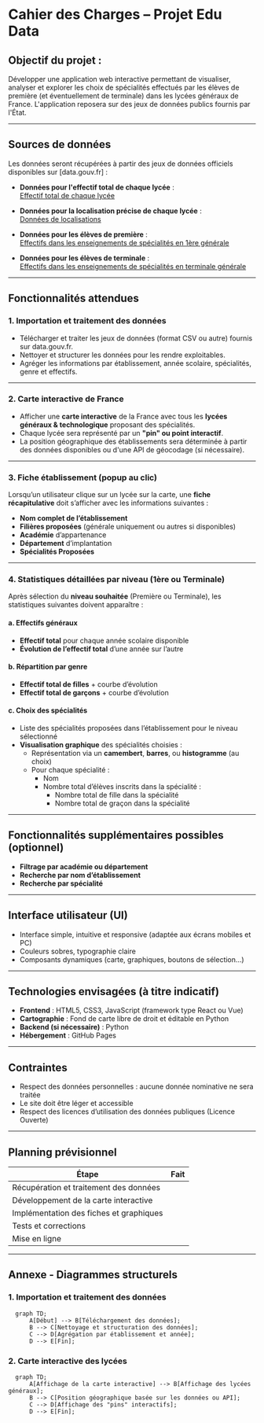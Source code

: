 # Cahier des Charges – Projet **Edu Data**

## Objectif du projet :

Développer une application web interactive permettant de visualiser, analyser et explorer les choix de spécialités effectués par les élèves de première (et éventuellement de terminale) dans les lycées généraux de France. L'application reposera sur des jeux de données publics fournis par l'État.

---

## Sources de données

Les données seront récupérées à partir des jeux de données officiels disponibles sur [data.gouv.fr] :

- **Données pour l'effectif total de chaque lycée** : <br>
  [Effectif total de chaque lycée](https://www.data.gouv.fr/fr/datasets/effectifs-dans-les-enseignements-de-specialites-en-1ere-generale-par-specialites-et-selon-les-principales-triplettes/)

- **Données pour la localisation précise de chaque lycée** : <br>
  [Données de localisations](https://www.data.gouv.fr/fr/datasets/effectifs-dans-les-enseignements-de-specialites-en-1ere-generale-par-specialites-et-selon-les-principales-triplettes/)

- **Données pour les élèves de première** :  
  [Effectifs dans les enseignements de spécialités en 1ère générale](https://www.data.gouv.fr/fr/datasets/effectifs-dans-les-enseignements-de-specialites-en-1ere-generale-par-specialites-et-selon-les-principales-triplettes/)

- **Données pour les élèves de terminale** :  
  [Effectifs dans les enseignements de spécialités en terminale générale](https://www.data.gouv.fr/fr/datasets/effectifs-dans-les-enseignements-de-specialites-en-terminale-generale-par-specialites-et-selon-les-principales-doublettes/)

---

## Fonctionnalités attendues

### 1. Importation et traitement des données

- Télécharger et traiter les jeux de données (format CSV ou autre) fournis sur data.gouv.fr.
- Nettoyer et structurer les données pour les rendre exploitables.
- Agréger les informations par établissement, année scolaire, spécialités, genre et effectifs.

---

### 2. Carte interactive de France

- Afficher une **carte interactive** de la France avec tous les **lycées généraux & technologique** proposant des spécialités.
- Chaque lycée sera représenté par un **"pin" ou point interactif**.
- La position géographique des établissements sera déterminée à partir des données disponibles ou d'une API de géocodage (si nécessaire).

---

### 3. Fiche établissement (popup au clic)

Lorsqu’un utilisateur clique sur un lycée sur la carte, une **fiche récapitulative** doit s’afficher avec les informations suivantes :

- **Nom complet de l’établissement**
- **Filières proposées** (générale uniquement ou autres si disponibles)
- **Académie** d’appartenance
- **Département** d’implantation
- **Spécialités Proposées** 
---

### 4. Statistiques détaillées par niveau (1ère ou Terminale)

Après sélection du **niveau souhaitée** (Première ou Terminale), les statistiques suivantes doivent apparaître :

#### a. Effectifs généraux

- **Effectif total** pour chaque année scolaire disponible
- **Évolution de l’effectif total** d’une année sur l’autre

#### b. Répartition par genre

- **Effectif total de filles** + courbe d’évolution
- **Effectif total de garçons** + courbe d’évolution

#### c. Choix des spécialités

- Liste des spécialités proposées dans l’établissement pour le niveau sélectionné
- **Visualisation graphique** des spécialités choisies :
  - Représentation via un **camembert**, **barres**, ou **histogramme** (au choix)
  - Pour chaque spécialité :
    - Nom
    - Nombre total d’élèves inscrits dans la spécialité :
      - Nombre total de fille dans la spécialité
      - Nombre total de graçon dans la spécialité
---

## Fonctionnalités supplémentaires possibles (optionnel)

- **Filtrage par académie ou département**
- **Recherche par nom d’établissement**
- **Recherche par spécialité**

---

## Interface utilisateur (UI)

- Interface simple, intuitive et responsive (adaptée aux écrans mobiles et PC)
- Couleurs sobres, typographie claire
- Composants dynamiques (carte, graphiques, boutons de sélection…)

---

## Technologies envisagées (à titre indicatif)

- **Frontend** : HTML5, CSS3, JavaScript (framework type React ou Vue)
- **Cartographie** : Fond de carte libre de droit et éditable en Python
- **Backend (si nécessaire)** : Python
- **Hébergement** : GitHub Pages

---

## Contraintes

- Respect des données personnelles : aucune donnée nominative ne sera traitée
- Le site doit être léger et accessible
- Respect des licences d’utilisation des données publiques (Licence Ouverte)

---

## Planning prévisionnel

| Étape                             | Fait |
|----------------------------------|-|
| Récupération et traitement des données | |
| Développement de la carte interactive | |
| Implémentation des fiches et graphiques |  |
| Tests et corrections              |  |
| Mise en ligne                    |  |

---
## Annexe - Diagrammes structurels

### 1. Importation et traitement des données

```mermaid
  graph TD;
      A[Début] --> B[Téléchargement des données];
      B --> C[Nettoyage et structuration des données];
      C --> D[Agrégation par établissement et année];
      D --> E[Fin];
```

### 2. Carte interactive des lycées
```mermaid
  graph TD;
      A[Affichage de la carte interactive] --> B[Affichage des lycées généraux];
      B --> C[Position géographique basée sur les données ou API];
      C --> D[Affichage des "pins" interactifs];
      D --> E[Fin];
```